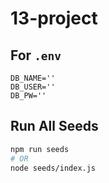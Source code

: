 # 13-project

## For `.env`

```plaintext
DB_NAME=''
DB_USER=''
DB_PW=''
```

## Run All Seeds

```bash
npm run seeds
# OR
node seeds/index.js
```
